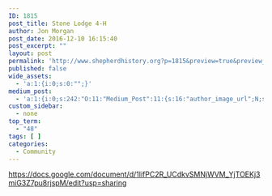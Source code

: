 ```yaml
---
ID: 1815
post_title: Stone Lodge 4-H
author: Jon Morgan
post_date: 2016-12-10 16:15:40
post_excerpt: ""
layout: post
permalink: 'http://www.shepherdhistory.org?p=1815&preview=true&preview_id=1815'
published: false
wide_assets:
  - 'a:1:{i:0;s:0:"";}'
medium_post:
  - 'a:1:{i:0;s:242:"O:11:"Medium_Post":11:{s:16:"author_image_url";N;s:10:"author_url";N;s:11:"byline_name";N;s:12:"byline_email";N;s:10:"cross_link";N;s:2:"id";N;s:21:"follower_notification";N;s:7:"license";N;s:14:"publication_id";N;s:6:"status";N;s:3:"url";N;}";}'
custom_sidebar:
  - none
top_term:
  - "48"
tags: [ ]
categories:
  - Community
---
```

https://docs.google.com/document/d/1lifPC2R_UCdkvSMNjWVM_YjTOEKj3miG3Z7pu8rjspM/edit?usp=sharing
